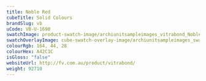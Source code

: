 ```yaml
---
title: Noble Red
cubeTitle: Solid Colours
brandSlug: vb
uCode: VB-U-1690
swatchImage: product-swatch-image/archiunitsampleimages_vitrabond_Noble_Red.jpg
swatchOverlayImage: cube-swatch-overlay-image/archiunitsampleimages_swatch-overlay_vitrabond.png
colourRgb: 164, 44, 28
colourHex: A42C1C
isGloss: "false"
websiteUrl: http://fv.com.au/product/vitrabond/
weight: 92710
---
```

